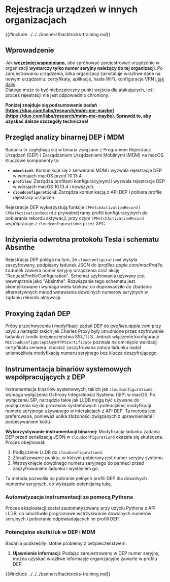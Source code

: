 # Rejestracja urządzeń w innych organizacjach

{{#include ../../../banners/hacktricks-training.md}}

## Wprowadzenie

Jak [**wcześniej wspomniano**](./#what-is-mdm-mobile-device-management)**,** aby spróbować zarejestrować urządzenie w organizacji **wystarczy tylko numer seryjny należący do tej organizacji**. Po zarejestrowaniu urządzenia, kilka organizacji zainstaluje wrażliwe dane na nowym urządzeniu: certyfikaty, aplikacje, hasła WiFi, konfiguracje VPN [i tak dalej](https://developer.apple.com/enterprise/documentation/Configuration-Profile-Reference.pdf).\
Dlatego może to być niebezpieczny punkt wejścia dla atakujących, jeśli proces rejestracji nie jest odpowiednio chroniony.

**Poniżej znajduje się podsumowanie badań [https://duo.com/labs/research/mdm-me-maybe](https://duo.com/labs/research/mdm-me-maybe). Sprawdź to, aby uzyskać dalsze szczegóły techniczne!**

## Przegląd analizy binarnej DEP i MDM

Badania te zagłębiają się w binaria związane z Programem Rejestracji Urządzeń (DEP) i Zarządzaniem Urządzeniami Mobilnymi (MDM) na macOS. Kluczowe komponenty to:

- **`mdmclient`**: Komunikuje się z serwerami MDM i wyzwala rejestracje DEP w wersjach macOS przed 10.13.4.
- **`profiles`**: Zarządza profilami konfiguracyjnymi i wyzwala rejestracje DEP w wersjach macOS 10.13.4 i nowszych.
- **`cloudconfigurationd`**: Zarządza komunikacją z API DEP i pobiera profile rejestracji urządzeń.

Rejestracje DEP wykorzystują funkcje `CPFetchActivationRecord` i `CPGetActivationRecord` z prywatnej ramy profili konfiguracyjnych do pobierania rekordu aktywacji, przy czym `CPFetchActivationRecord` współpracuje z `cloudconfigurationd` przez XPC.

## Inżynieria odwrotna protokołu Tesla i schematu Absinthe

Rejestracja DEP polega na tym, że `cloudconfigurationd` wysyła zaszyfrowany, podpisany ładunek JSON do _iprofiles.apple.com/macProfile_. Ładunek zawiera numer seryjny urządzenia oraz akcję "RequestProfileConfiguration". Schemat szyfrowania używany jest wewnętrznie jako "Absinthe". Rozwiązanie tego schematu jest skomplikowane i wymaga wielu kroków, co doprowadziło do zbadania alternatywnych metod wstawiania dowolnych numerów seryjnych w żądaniu rekordu aktywacji.

## Proxying żądań DEP

Próby przechwycenia i modyfikacji żądań DEP do _iprofiles.apple.com_ przy użyciu narzędzi takich jak Charles Proxy były utrudnione przez szyfrowanie ładunku i środki bezpieczeństwa SSL/TLS. Jednak włączenie konfiguracji `MCCloudConfigAcceptAnyHTTPSCertificate` pozwala na ominięcie walidacji certyfikatu serwera, chociaż zaszyfrowana natura ładunku nadal uniemożliwia modyfikację numeru seryjnego bez klucza deszyfrującego.

## Instrumentacja binariów systemowych współpracujących z DEP

Instrumentacja binariów systemowych, takich jak `cloudconfigurationd`, wymaga wyłączenia Ochrony Integralności Systemu (SIP) w macOS. Po wyłączeniu SIP, narzędzia takie jak LLDB mogą być używane do podłączenia się do procesów systemowych i potencjalnej modyfikacji numeru seryjnego używanego w interakcjach z API DEP. Ta metoda jest preferowana, ponieważ unika złożoności związanych z uprawnieniami i podpisywaniem kodu.

**Wykorzystywanie instrumentacji binarnej:**
Modyfikacja ładunku żądania DEP przed serializacją JSON w `cloudconfigurationd` okazała się skuteczna. Proces obejmował:

1. Podłączenie LLDB do `cloudconfigurationd`.
2. Zlokalizowanie punktu, w którym pobierany jest numer seryjny systemu.
3. Wstrzyknięcie dowolnego numeru seryjnego do pamięci przed zaszyfrowaniem ładunku i wysłaniem go.

Ta metoda pozwoliła na pobranie pełnych profili DEP dla dowolnych numerów seryjnych, co wykazało potencjalną lukę.

### Automatyzacja instrumentacji za pomocą Pythona

Proces eksploatacji został zautomatyzowany przy użyciu Pythona z API LLDB, co umożliwiło programowe wstrzykiwanie dowolnych numerów seryjnych i pobieranie odpowiadających im profili DEP.

### Potencjalne skutki luk w DEP i MDM

Badania podkreśliły istotne problemy z bezpieczeństwem:

1. **Ujawnienie informacji**: Podając zarejestrowany w DEP numer seryjny, można uzyskać wrażliwe informacje organizacyjne zawarte w profilu DEP.

{{#include ../../../banners/hacktricks-training.md}}
